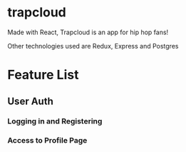 # trapcloud


Made with React, Trapcloud is an app for hip hop fans!

Other technologies used are Redux, Express and Postgres

# Feature List

## User Auth
### Logging in and Registering
### Access to Profile Page

